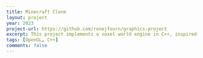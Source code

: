 ```yaml
---
title: Minecraft Clone
layout: project
year: 2023
project-url: https://github.com/ronejfourn/graphics-project
excerpt: This project implements a voxel world engine in C++, inspired by Minecraft. The OpenGL loader (GLAD) was written from scratch (version 0.1.36, targeting OpenGL 3.3 core) and is integrated directly into the engine. We engineered the math subsystem, custom shaders, lighting, world rendering, and related graphics fundamentals ourselves. All matrix/vector transformations, shader compilation and linking, illumination (e.g. directional/ambient lighting, shadows, etc.), and voxel meshing are handled in-engine without reliance on higher-level abstractions.
tags: [OpenGL, C++]
comments: false
---
```

